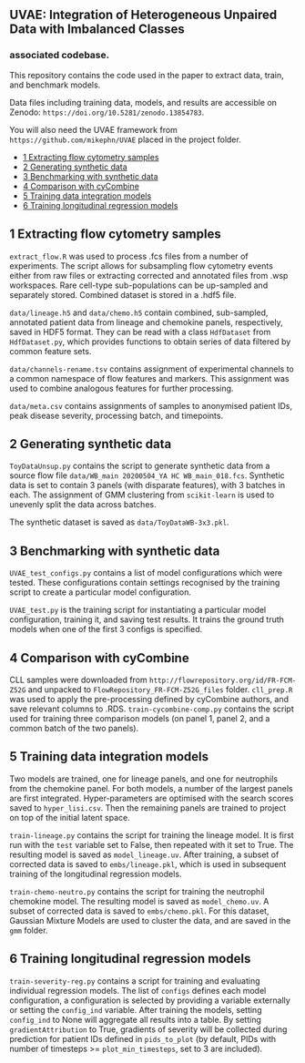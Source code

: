 ## UVAE: Integration of Heterogeneous Unpaired Data with Imbalanced Classes
### associated codebase.

This repository contains the code used in the paper to extract data, train, and benchmark models.

Data files including training data, models, and results are accessible on Zenodo: `https://doi.org/10.5281/zenodo.13854783`.

You will also need the UVAE framework from `https://github.com/mikephn/UVAE` placed in the project folder.

- [1 Extracting flow cytometry samples](#1-extracting-flow-cytometry-samples)
- [2 Generating synthetic data](#2-generating-synthetic-data)
- [3 Benchmarking with synthetic data](#3-benchmarking-with-synthetic-data)
- [4 Comparison with cyCombine](#4-comparison-with-cyCombine)
- [5 Training data integration models](#5-training-data-integration-models)
- [6 Training longitudinal regression models](#6-training-longitudinal-regression-models)

## 1 Extracting flow cytometry samples

`extract_flow.R` was used to process .fcs files from a number of experiments. The script allows for subsampling flow cytometry events either from raw files or extracting corrected and annotated files from .wsp workspaces. Rare cell-type sub-populations can be up-sampled and separately stored. Combined dataset is stored in a .hdf5 file. 

`data/lineage.h5` and `data/chemo.h5` contain combined, sub-sampled, annotated patient data from lineage and chemokine panels, respectively, saved in HDF5 format. They can be read with a class `HdfDataset` from `HdfDataset.py`, which provides functions to obtain series of data filtered by common feature sets.

`data/channels-rename.tsv` contains assignment of experimental channels to a common namespace of flow features and markers. This assignment was used to combine analogous features for further processing.

`data/meta.csv` contains assignments of samples to anonymised patient IDs, peak disease severity, processing batch, and timepoints.

## 2 Generating synthetic data

`ToyDataUnsup.py` contains the script to generate synthetic data from a source flow file `data/WB_main 20200504_YA HC WB_main_018.fcs`. Synthetic data is set to contain 3 panels (with disparate features), with 3 batches in each. The assignment of GMM clustering from `scikit-learn` is used to unevenly split the data across batches.

The synthetic dataset is saved as `data/ToyDataWB-3x3.pkl`.

## 3 Benchmarking with synthetic data

`UVAE_test_configs.py` contains a list of model configurations which were tested. These configurations contain settings recognised by the training script to create a particular model configuration.

`UVAE_test.py` is the training script for instantiating a particular model configuration, training it, and saving test results. It trains the ground truth models when one of the first 3 configs is specified.

## 4 Comparison with cyCombine

CLL samples were downloaded from `http://flowrepository.org/id/FR-FCM-Z52G` and unpacked to `FlowRepository_FR-FCM-Z52G_files` folder. `cll_prep.R` was used to apply the pre-processing defined by cyCombine authors, and save relevant columns to .RDS. `train-cycombine-comp.py` contains the script used for training three comparison models (on panel 1, panel 2, and a common batch of the two panels).

## 5 Training data integration models

Two models are trained, one for lineage panels, and one for neutrophils from the chemokine panel. For both models, a number of the largest panels are first integrated. Hyper-parameters are optimised with the search scores saved to `hyper_lisi.csv`. Then the remaining panels are trained to project on top of the initial latent space.

`train-lineage.py` contains the script for training the lineage model. It is first run with the `test` variable set to False, then repeated with it set to True. The resulting model is saved as `model_lineage.uv`. After training, a subset of corrected data is saved to `embs/lineage.pkl`, which is used in subsequent training of the longitudinal regression models.

`train-chemo-neutro.py` contains the script for training the neutrophil chemokine model. The resulting model is saved as `model_chemo.uv`. A subset of corrected data is saved to `embs/chemo.pkl`. For this dataset, Gaussian Mixture Models are used to cluster the data, and are saved in the `gmm` folder.

## 6 Training longitudinal regression models

`train-severity-reg.py` contains a script for training and evaluating individual regression models. The list of `configs` defines each model configuration, a configuration is selected by providing a variable externally or setting the `config_ind` variable. After training the models, setting `config_ind` to None will aggregate all results into a table. By setting `gradientAttribution` to True, gradients of severity will be collected during prediction for patient IDs defined in `pids_to_plot` (by default, PIDs with number of timesteps >= `plot_min_timesteps`, set to 3 are included).
